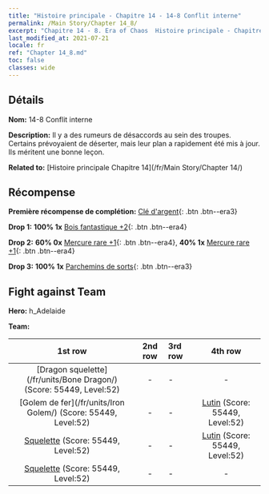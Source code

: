 ```yaml
---
title: "Histoire principale - Chapitre 14 - 14-8 Conflit interne"
permalink: /Main Story/Chapter 14_8/
excerpt: "Chapitre 14 - 8. Era of Chaos  Histoire principale - Chapitre 14_8. 14-8 Conflit interne"
last_modified_at: 2021-07-21
locale: fr
ref: "Chapter 14_8.md"
toc: false
classes: wide
---
```


## Détails

 **Nom:** 14-8 Conflit interne

 **Description:** Il y a des rumeurs de désaccords au sein des troupes. Certains prévoyaient de déserter, mais leur plan a rapidement été mis à jour. Ils méritent une bonne leçon.

 **Related to:** [Histoire principale Chapitre 14](/fr/Main Story/Chapter 14/)

## Récompense

 **Première récompense de complétion:** [Clé d'argent](/ItemsFR/con_693/){: .btn .btn--era3}

 **Drop 1:** **100% 1x** [Bois fantastique +2](/ItemsFR/mat_48/){: .btn .btn--era4}

 **Drop 2:** **60% 0x** [Mercure rare +1](/ItemsFR/mat_42/){: .btn .btn--era4}, **40% 1x** [Mercure rare +1](/ItemsFR/mat_42/){: .btn .btn--era4}

 **Drop 3:** **100% 1x** [Parchemins de sorts](/ItemsFR/con_694/){: .btn .btn--era3}


## Fight against Team
 **Hero:** h_Adelaide

 **Team:**


  | 1st row | 2nd row | 3rd row | 4th row |
  |:----:|:----:|:----|:----:|
  | [Dragon squelette](/fr/units/Bone Dragon/) (Score: 55449, Level:52)  | - | - | - |
  | [Golem de fer](/fr/units/Iron Golem/) (Score: 55449, Level:52)  | - | - | [Lutin](/fr/units/Gremlin/) (Score: 55449, Level:52)  |
  | [Squelette](/fr/units/Skeleton/) (Score: 55449, Level:52)  | - | - | [Lutin](/fr/units/Gremlin/) (Score: 55449, Level:52)  |
  | [Squelette](/fr/units/Skeleton/) (Score: 55449, Level:52)  | - | - | - |


